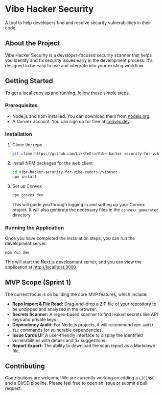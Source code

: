# Vibe Hacker Security

A tool to help developers find and resolve security vulnerabilities in their code.

## About the Project

Vibe Hacker Security is a developer-focused security scanner that helps you identify and fix security issues early in the development process. It's designed to be easy to use and integrate into your existing workflow.

## Getting Started

To get a local copy up and running, follow these simple steps.

### Prerequisites

*   Node.js and npm installed. You can download them from [nodejs.org](https://nodejs.org/).
*   A Convex account. You can sign up for free at [convex.dev](https://www.convex.dev/).

### Installation

1.  Clone the repo
    ```sh
    git clone https://github.com/LikkleOra/Vibe-hacker-security-for-vibe-coders-.git
    ```
2.  Install NPM packages for the web client
    ```sh
    cd Vibe-hacker-security-for-vibe-coders-/vibesec
    npm install
    ```
3.  Set up Convex
    ```sh
    npx convex dev
    ```
    This will guide you through logging in and setting up your Convex project. It will also generate the necessary files in the `convex/_generated` directory.

### Running the Application

Once you have completed the installation steps, you can run the development server:

```sh
npm run dev
```

This will start the Next.js development server, and you can view the application at [http://localhost:3000](http://localhost:3000).

## MVP Scope (Sprint 1)

The current focus is on building the core MVP features, which include:

*   **Repo Import & File Read:** Drag-and-drop a ZIP file of your repository to be unzipped and analyzed in the browser.
*   **Secrets Scanner:** A regex-based scanner to find leaked secrets like API keys and private keys.
*   **Dependency Audit:** For Node.js projects, it will recommend `npm audit fix` commands for vulnerable dependencies.
*   **Issue Cards UI:** A user-friendly interface to display the identified vulnerabilities with details and fix suggestions.
*   **Report Export:** The ability to download the scan report as a Markdown file.

## Contributing

Contributions are welcome! We are currently working on adding a `LICENSE` and a CI/CD pipeline. Please feel free to open an issue or submit a pull request.

<!-- This is a small change to trigger the CI/CD workflow. -->
